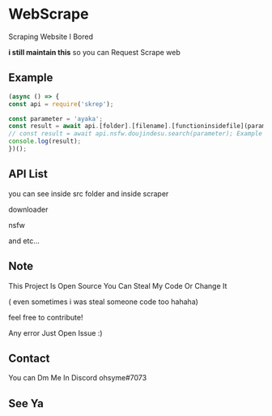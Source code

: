 # WebScrape

Scraping Website I Bored

**i still maintain this** so you can Request Scrape web

## Example
```js
(async () => {
const api = require('skrep');

const parameter = 'ayaka';
const result = await api.[folder].[filename].[functioninsidefile](parameter)
// const result = await api.nsfw.doujindesu.search(parameter); Example
console.log(result);
})();
```

## API List

you can see inside src folder and inside scraper

downloader

nsfw

and etc...

## Note

This Project Is Open Source You Can Steal My Code Or Change It 

( even sometimes i was steal someone code too hahaha)

feel free to contribute!

Any error Just Open Issue :)


## Contact
You can Dm Me In Discord ohsyme#7073 


## See Ya
